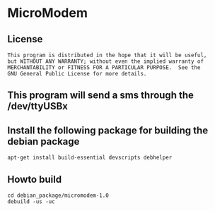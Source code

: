 MicroModem
==========

License
-------

	This program is distributed in the hope that it will be useful,
	but WITHOUT ANY WARRANTY; without even the implied warranty of
	MERCHANTABILITY or FITNESS FOR A PARTICULAR PURPOSE.  See the
	GNU General Public License for more details.


This program will send a sms through the /dev/ttyUSBx
-----------------------------------------------------

Install the following package for building the debian package
-------------------------------------------------------------
	apt-get install build-essential devscripts debhelper

Howto build
-----------
	cd debian_package/micromodem-1.0
	debuild -us -uc

